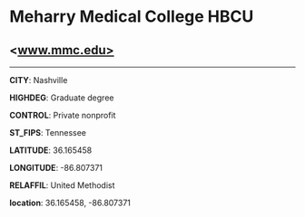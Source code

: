 # Meharry Medical College HBCU
## <www.mmc.edu>
---
**CITY**: Nashville

**HIGHDEG**: Graduate degree

**CONTROL**: Private nonprofit

**ST_FIPS**: Tennessee

**LATITUDE**: 36.165458

**LONGITUDE**: -86.807371

**RELAFFIL**: United Methodist

**location**: 36.165458, -86.807371